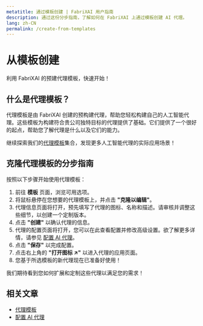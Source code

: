 ```yaml
---
metatitle: 通过模板创建 | FabriXAI 用户指南
description: 通过这份分步指南，了解如何在 FabriXAI 上通过模板创建 AI 代理。
lang: zh-CN
permalink: /create-from-templates
---
```


# 从模板创建

利用 FabriXAI 的预建代理模板，快速开始！

## 什么是代理模板？

代理模板是由 FabriXAI 创建的预构建代理，帮助您轻松构建自己的人工智能代理。这些模板为构建符合贵公司独特目标的代理提供了基础。它们提供了一个很好的起点，帮助您了解代理是什么以及它们的能力。

继续探索我们的[代理模板](/zh-cn/agent-templates/)集合，发现更多人工智能代理的实际应用场景！

## 克隆代理模板的分步指南

按照以下步骤开始使用代理模板：

1. 前往 **模板** 页面，浏览可用选项。
2. 将鼠标悬停在您想要的代理模板上，并点击 **"克隆以编辑"**。
3. 代理信息页面将打开，预先填写了代理的图标、名称和描述。请审核并调整这些细节，以创建一个定制版本。
4. 点击 **"创建"** 以确认代理的信息。
5. 代理的配置页面将打开，您可以在此查看配置并修改高级设置。欲了解更多详情，请参见 [配置 AI 代理](/en-us/configure-ai-agent/)。
6. 点击 **"保存"** 以完成配置。
7. 点击右上角的 **"打开图标 ↗"** 以进入代理的应用页面。
8. 您基于所选模板的新代理现在已准备好使用！

我们期待看到您如何扩展和定制这些代理以满足您的需求！

## 相关文章
- [代理模板](/zh-cn/agent-templates/)
- [配置 AI 代理](/zh-cn/configure-ai-agent/)